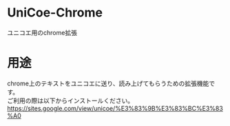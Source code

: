 # UniCoe-Chrome
ユニコエ用のchrome拡張

# 用途
chrome上のテキストをユニコエに送り、読み上げてもらうための拡張機能です。  
ご利用の際は以下からインストールください。  
https://sites.google.com/view/unicoe/%E3%83%9B%E3%83%BC%E3%83%A0  

